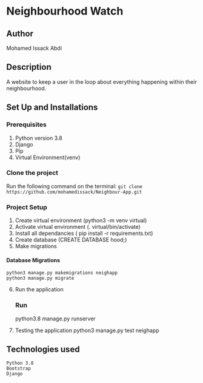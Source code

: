 # Neighbourhood Watch

## Author
Mohamed Issack Abdi

## Description
A website to keep a user in the loop about everything happening within their neighbourhood.
## Set Up and Installations

### Prerequisites
1. Python version 3.8
2. Django 
3. Pip
4. Virtual Environment(venv)


### Clone the  project 
Run the following command on the terminal:
`git clone https://github.com/mohamedissack/Neighbour-App.git`


###  Project Setup
1. Create virtual environment (python3 -m venv virtual)
2. Activate virtual environment (. virtual/bin/activate)
3. Install  all dependancies ( pip install -r requirements.txt)
4. Create database (CREATE DATABASE hood;)
5. Make migrations

#### Database Migrations
    python3 manage.py makemigrations neighapp
    python3 manage.py migrate

6. Run the application
    ### Run
    python3.8 manage.py runserver

7.  Testing the application
     python3 manage.py test neighapp
## Technologies used
    Python 3.8
    Bootstrap
    Django
        